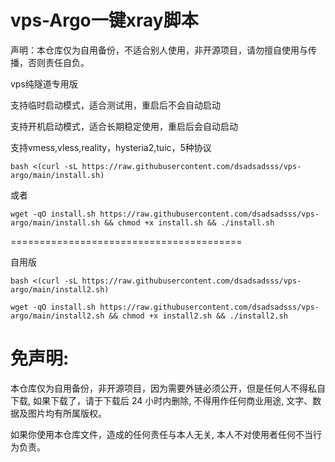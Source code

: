 # vps-Argo一键xray脚本

声明：本仓库仅为自用备份，不适合别人使用，非开源项目，请勿擅自使用与传播，否则责任自负。

vps纯隧道专用版

支持临时启动模式，适合测试用，重启后不会自动启动

支持开机启动模式，适合长期稳定使用，重启后会自动启动

支持vmess,vless,reality，hysteria2,tuic，5种协议
```
bash <(curl -sL https://raw.githubusercontent.com/dsadsadsss/vps-argo/main/install.sh)
```
或者
```
wget -qO install.sh https://raw.githubusercontent.com/dsadsadsss/vps-argo/main/install.sh && chmod +x install.sh && ./install.sh
```


========================================




自用版
```
bash <(curl -sL https://raw.githubusercontent.com/dsadsadsss/vps-argo/main/install2.sh)
```
```
wget -qO install.sh https://raw.githubusercontent.com/dsadsadsss/vps-argo/main/install2.sh && chmod +x install2.sh && ./install2.sh
```
# 免声明:

本仓库仅为自用备份，非开源项目，因为需要外链必须公开，但是任何人不得私自下载, 如果下载了，请于下载后 24 小时内删除, 不得用作任何商业用途, 文字、数据及图片均有所属版权。 

如果你使用本仓库文件，造成的任何责任与本人无关, 本人不对使用者任何不当行为负责。
